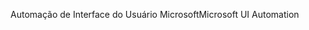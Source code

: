 <span data-ttu-id="1cd4a-101">Automação de Interface do Usuário Microsoft</span><span class="sxs-lookup"><span data-stu-id="1cd4a-101">Microsoft UI Automation</span></span>